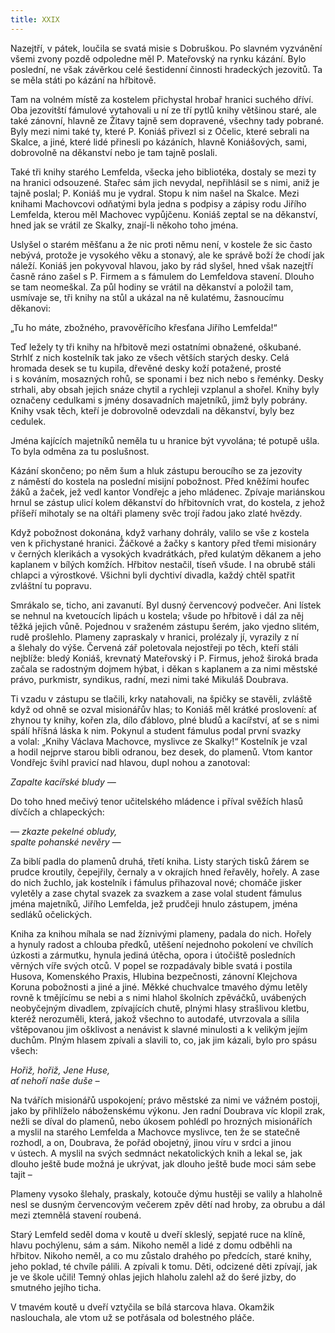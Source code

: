 ```yaml
---
title: XXIX
---
```


Nazejtří, v pátek, loučila se svatá misie s Dobruškou. Po slavném vyzvánění všemi zvony pozdě odpoledne měl P. Mateřovský na rynku kázání. Bylo poslední, ne však závěrkou celé šestidenní činnosti hradeckých jezovitů. Ta se měla státi po kázání na hřbitově.

Tam na volném místě za kostelem přichystal hrobař hranici suchého dříví. Oba jezovitští fámulové vytahovali u ní ze tří pytlů knihy většinou staré, ale také zánovní, hlavně ze Žitavy tajně sem dopravené, všechny tady pobrané. Byly mezi nimi také ty, které P. Koniáš přivezl si z Očelic, které sebrali na Skalce, a jiné, které lidé přinesli po kázáních, hlavně Koniášových, sami, dobrovolně na děkanství nebo je tam tajně poslali.

Také tři knihy starého Lemfelda, všecka jeho bibliotéka, dostaly se mezi ty na hranici odsouzené. Stařec sám jich nevydal, nepřihlásil se s nimi, aniž je tajně poslal; P. Koniáš mu je vydral. Stopu k nim našel na Skalce. Mezi knihami Machovcovi odňatými byla jedna s podpisy a zápisy rodu Jiřího Lemfelda, kterou měl Machovec vypůjčenu. Koniáš zeptal se na děkanství, hned jak se vrátil ze Skalky, znají-li někoho toho jména.

Uslyšel o starém měšťanu a že nic proti němu není, v kostele že sic často nebývá, protože je vysokého věku a stonavý, ale ke správě boží že chodí jak náleží. Koniáš jen pokyvoval hlavou, jako by rád slyšel, hned však nazejtří časně ráno zašel s P. Firmem a s fámulem do Lemfeldova stavení. Dlouho se tam neomeškal. Za půl hodiny se vrátil na děkanství a položil tam, usmívaje se, tři knihy na stůl a ukázal na ně kulatému, žasnoucímu děkanovi:

„Tu ho máte, zbožného, pravověřícího křesťana Jiřího Lemfelda!“

Teď ležely ty tři knihy na hřbitově mezi ostatními obnažené, oškubané. Strhlť z nich kostelník tak jako ze všech větších starých desky. Celá hromada desek se tu kupila, dřevěné desky koží potažené, prosté i s kováním, mosazných rohů, se sponami i bez nich nebo s řeménky. Desky strhali, aby obsah jejich snáze chytil a rychleji vzplanul a shořel. Knihy byly označeny cedulkami s jmény dosavadních majetníků, jimž byly pobrány. Knihy vsak těch, kteří je dobrovolně odevzdali na děkanství, byly bez cedulek.

Jména kajících majetníků neměla tu u hranice být vyvolána; té potupě ušla. To byla odměna za tu poslušnost.

Kázání skončeno; po něm šum a hluk zástupu beroucího se za jezovity z náměstí do kostela na poslední misijní pobožnost. Před kněžími houfec žáků a žaček, jež vedl kantor Vondřejc a jeho mládenec. Zpívaje mariánskou hrnul se zástup ulicí kolem děkanství do hřbitovních vrat, do kostela, z jehož příšeří mihotaly se na oltáři plameny svěc trojí řadou jako zlaté hvězdy.

Když pobožnost dokonána, když varhany dohrály, valilo se vše z kostela ven k přichystané hranici. Žáčkové a žačky s kantory před třemi misionáry v černých klerikách a vysokých kvadrátkách, před kulatým děkanem a jeho kaplanem v bílých komžích. Hřbitov nestačil, tíseň všude. I na obrubě stáli chlapci a výrostkové. Všichni byli dychtiví divadla, každý chtěl spatřit zvláštní tu popravu.

Smrákalo se, ticho, ani zavanutí. Byl dusný červencový podvečer. Ani lístek se nehnul na kvetoucích lipách u kostela; všude po hřbitově i dál za něj těžká jejich vůně. Pojednou v sraženém zástupu šerém, jako vjedno slitém, rudě prošlehlo. Plameny zapraskaly v hranici, prolézaly jí, vyrazily z ní a šlehaly do výše. Červená zář poletovala nejostřeji po těch, kteří stáli nejblíže: bledý Koniáš, krevnatý Mateřovský i P. Firmus, jehož široká brada začala se radostným dojmem hýbat, i děkan s kaplanem a za nimi městské právo, purkmistr, syndikus, radní, mezi nimi také Mikuláš Doubrava.

Ti vzadu v zástupu se tlačili, krky natahovali, na špičky se stavěli, zvláště když od ohně se ozval misionářův hlas; to Koniáš měl krátké proslovení: ať zhynou ty knihy, kořen zla, dílo ďáblovo, plné bludů a kacířství, ať se s nimi spálí hříšná láska k nim. Pokynul a student fámulus podal první svazky a volal: „Knihy Václava Machovce, myslivce ze Skalky!“ Kostelník je vzal a hodil nejprve starou bibli odranou, bez desek, do plamenů. Vtom kantor Vondřejc švihl pravicí nad hlavou, dupl nohou a zanotoval:

  

_Zapalte kacířské bludy —_

  

Do toho hned mečivý tenor učitelského mládence i příval svěžích hlasů dívčích a chlapeckých:

  

_— zkazte pekelné obludy,  
spalte pohanské nevěry —_

  

Za biblí padla do plamenů druhá, třetí kniha. Listy starých tisků žárem se prudce kroutily, čepejřily, černaly a v okrajích hned řeřavěly, hořely. A zase do nich žuchlo, jak kostelník i fámulus přihazoval nové; chomáče jisker vyletěly a zase chytal svazek za svazkem a zase volal student fámulus jména majetníků, Jiřího Lemfelda, jež prudčeji hnulo zástupem, jména sedláků očelických.

Kniha za knihou míhala se nad žíznivými plameny, padala do nich. Hořely a hynuly radost a chlouba předků, utěšení nejednoho pokolení ve chvílích úzkosti a zármutku, hynula jediná útěcha, opora i útočiště posledních věrných víře svých otců. V popel se rozpadávaly bible svatá i postila Husova, Komenského Praxis, Hlubina bezpečnosti, zánovní Klejchova Koruna pobožnosti a jiné a jiné. Měkké chuchvalce tmavého dýmu letěly rovně k tmějícímu se nebi a s nimi hlahol školních zpěváčků, uvábených neobyčejným divadlem, zpívajících chutě, plnými hlasy strašlivou kletbu, kteréž nerozuměli, která, jakož všechno to autodafé, utvrzovala a sílila vštěpovanou jim ošklivost a nenávist k slavné minulosti a k velikým jejím duchům. Plným hlasem zpívali a slavili to, co, jak jim kázali, bylo pro spásu všech:

  

_Hořiž, hořiž, Jene Huse,  
ať nehoří naše duše –_

  

Na tvářích misionářů uspokojení; právo městské za nimi ve vážném postoji, jako by přihlíželo náboženskému výkonu. Jen radní Doubrava víc klopil zrak, nežli se díval do plamenů, nebo úkosem pohlédl po hrozných misionářích a myslil na starého Lemfelda a Machovce myslivce, ten že se statečně rozhodl, a on, Doubrava, že pořád obojetný, jinou víru v srdci a jinou v ústech. A myslil na svých sedmnáct nekatolických knih a lekal se, jak dlouho ještě bude možná je ukrývat, jak dlouho ještě bude moci sám sebe tajit –

Plameny vysoko šlehaly, praskaly, kotouče dýmu hustěji se valily a hlaholně nesl se dusným červencovým večerem zpěv dětí nad hroby, za obrubu a dál mezi ztemnělá stavení roubená.

Starý Lemfeld seděl doma v koutě u dveří skleslý, sepjaté ruce na klíně, hlavu pochýlenu, sám a sám. Nikoho neměl a lidé z domu odběhli na hřbitov. Nikoho neměl, a co mu zůstalo drahého po předcích, staré knihy, jeho poklad, té chvíle pálili. A zpívali k tomu. Děti, odcizené děti zpívají, jak je ve škole učili! Temný ohlas jejich hlaholu zalehl až do šeré jizby, do smutného jejího ticha.

V tmavém koutě u dveří vztyčila se bílá starcova hlava. Okamžik naslouchala, ale vtom už se potřásala od bolestného pláče.
